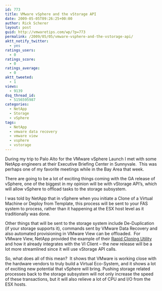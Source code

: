 ```yaml
---
id: 773
title: VMware vSphere and the vStorage API
date: 2009-05-05T09:26:25+00:00
author: Rick Scherer
layout: post
guid: http://vmwaretips.com/wp/?p=773
permalink: /2009/05/05/vmware-vsphere-and-the-vstorage-api/
aktt_notify_twitter:
  - yes
ratings_users:
  - 0
ratings_score:
  - 0
ratings_average:
  - 0
aktt_tweeted:
  - 1
views:
  - 9139
dsq_thread_id:
  - 5156595987
categories:
  - NetApp
  - Storage
  - vSphere
tags:
  - NetApp
  - vmware data recovery
  - vmware view
  - vsphere
  - vstorage
---
```

During my trip to Palo Alto for the VMware vSphere Launch I met with some NetApp engineers at their Executive Briefing Center in Sunnyvale.  This was perhaps one of my favorite meetings while in the Bay Area that week.

There are going to be a lot of exciting things coming with the GA release of vSphere, one of the biggest in my opinion will be with vStorage API&#8217;s, which will allow vSphere to offload tasks to the storage subsystem.

I was told by NetApp that in vSphere when you initiate a Clone of a Virtual Machine or Deploy from Template, this process will be sent to your FAS system to process, rather than it happening at the ESX host level as it traditionally was done.

Other things that will be sent to the storage system include De-Duplication (if your storage supports it), commands sent by VMware Data Recovery and also automated provisioning in VMware View can be offloaded.  For VMware View, NetApp provided the example of their <a href="http://blogs.netapp.com/virtualization/2009/01/rapid-cloning-u.html" target="_blank">Rapid Cloning Utility</a> and how it already integrates with the VI Client &#8211; the new release will be a lot more streamlined since it will use vStorage API calls.

So, what does all of this mean?  It shows that VMware is working close with the hardware vendors to truly build a Virtual Eco-System, and it shows a lot of exciting new potential that vSphere will bring. Pushing storage related processes back to the storage subsystem will not only increase the speed of these transactions, but it will also relieve a lot of CPU and I/O from the ESX hosts.